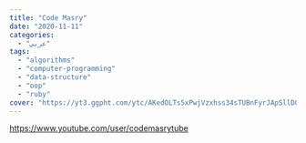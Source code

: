 ```yaml
---
title: "Code Masry"
date: "2020-11-11"
categories:
  - "عربي"
tags:
  - "algorithms"
  - "computer-programming"
  - "data-structure"
  - "oop"
  - "ruby"
cover: "https://yt3.ggpht.com/ytc/AKedOLTs5xPwjVzxhss34sTUBnFyrJApSllD0pa3oQaOhw=s88-c-k-c0x00ffffff-no-rj"
---
```


https://www.youtube.com/user/codemasrytube
